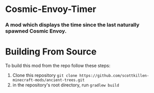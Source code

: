 # Cosmic-Envoy-Timer
### A mod which displays the time since the last naturally spawned Cosmic Envoy.

# Building From Source
To build this mod from the repo follow these steps:
1. Clone this repository `git clone https://github.com/scottkillen-minecraft-mods/ancient-trees.git`
2. in the repository's root directory, run `gradlew build`
